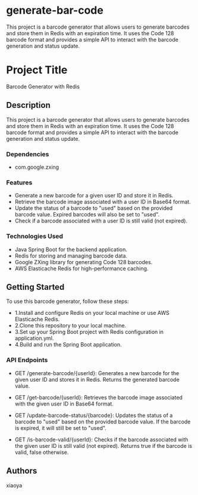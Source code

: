 # generate-bar-code
This project is a barcode generator that allows users to generate barcodes and store them in Redis with an expiration time.  It uses the Code 128 barcode format and provides a simple API to interact with the barcode generation and status update.

# Project Title
Barcode Generator with Redis

## Description
This project is a barcode generator that allows users to generate barcodes and store them in Redis with an expiration time. 
It uses the Code 128 barcode format and provides a simple API to interact with the barcode generation and status update.

### Dependencies

* com.google.zxing

### Features
* Generate a new barcode for a given user ID and store it in Redis.
* Retrieve the barcode image associated with a user ID in Base64 format.
* Update the status of a barcode to "used" based on the provided barcode value. Expired barcodes will also be set to "used".
* Check if a barcode associated with a user ID is still valid (not expired).

### Technologies Used
* Java Spring Boot for the backend application.
* Redis for storing and managing barcode data.
* Google ZXing library for generating Code 128 barcodes.
* AWS Elasticache Redis for high-performance caching.

## Getting Started
To use this barcode generator, follow these steps:

* 1.Install and configure Redis on your local machine or use AWS Elasticache Redis.
* 2.Clone this repository to your local machine.
* 3.Set up your Spring Boot project with Redis configuration in application.yml.
* 4.Build and run the Spring Boot application.


### API Endpoints
* GET /generate-barcode/{userId}: Generates a new barcode for the given user ID and stores it in Redis. Returns the generated barcode value.

* GET /get-barcode/{userId}: Retrieves the barcode image associated with the given user ID in Base64 format.

* GET /update-barcode-status/{barcode}: Updates the status of a barcode to "used" based on the provided barcode value. If the barcode is expired, it will still be set to "used".

* GET /is-barcode-valid/{userId}: Checks if the barcode associated with the given user ID is still valid (not expired). Returns true if the barcode is valid, false otherwise.


## Authors
xiaoya

